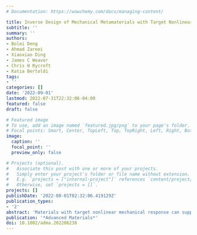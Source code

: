 ```yaml
---
# Documentation: https://wowchemy.com/docs/managing-content/

title: Inverse Design of Mechanical Metamaterials with Target Nonlinear Response via a Neural Accelerated Evolution Strategy
subtitle: ''
summary: ''
authors:
- Bolei Deng
- Ahmad Zareei
- Xiaoxiao Ding
- James C Weaver
- Chris H Rycroft
- Katia Bertoldi
tags:
- ''
categories: []
date: '2022-09-01'
lastmod: 2022-07-31T22:32:06-04:00
featured: false
draft: false

# Featured image
# To use, add an image named `featured.jpg/png` to your page's folder.
# Focal points: Smart, Center, TopLeft, Top, TopRight, Left, Right, BottomLeft, Bottom, BottomRight.
image:
  caption: ''
  focal_point: ''
  preview_only: false

# Projects (optional).
#   Associate this post with one or more of your projects.
#   Simply enter your project's folder or file name without extension.
#   E.g. `projects = ["internal-project"]` references `content/project/deep-learning/index.md`.
#   Otherwise, set `projects = []`.
projects: []
publishDate: '2022-08-01T02:32:06.419129Z'
publication_types:
- '2'
abstract: 'Materials with target nonlinear mechanical response can support the design of innovative soft robots, wearable devices, footwear, and energy-absorbing systems, yet it is challenging to realize them. Here, mechanical metamate- rials based on hinged quadrilaterals are used as a platform to realize target nonlinear mechanical responses. It is first shown that by changing the shape of the quadrilaterals, the amount of internal rotations induced by the applied compression can be tuned, and a wide range of mechanical responses is achieved. Next, a neural network is introduced that provides a computation- ally inexpensive relationship between the parameters describing the geometry and the corresponding stress–strain response. Finally, it is shown that by combining the neural network with an evolution strategy, one can efficiently identify geometries resulting in a wide range of target nonlinear mechanical responses and design optimized energy-absorbing systems, soft robots, and morphing structures.'
publication: '*Advanced Materials*'
doi: 10.1002/adma.202206238
---
```

